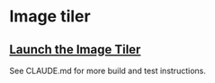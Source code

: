 # Image tiler

## [Launch the Image Tiler](https://www.bitstream.io/image-tiler/)

See CLAUDE.md for more build and test instructions.

